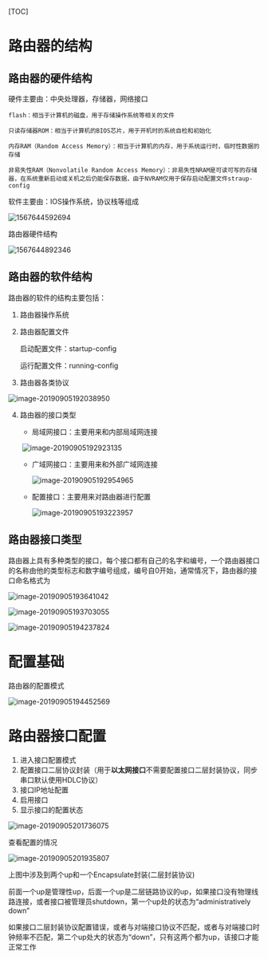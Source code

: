 [TOC]

# 路由器的结构

## 路由器的硬件结构

硬件主要由：中央处理器，存储器，网络接口

	flash：相当于计算机的磁盘，用于存储操作系统等相关的文件
	
	只读存储器ROM：相当于计算机的BIOS芯片，用于开机时的系统自检和初始化
	
	内存RAM（Random Access Memory）：相当于计算机的内存，用于系统运行时，临时性数据的存储
	
	非易失性RAM（Nonvolatile Random Access Memory）：非易失性NRAM是可读可写的存储器，在系统重新启动或关机之后仍能保存数据，由于NVRAM仅用于保存启动配置文件straup-config

软件主要由：IOS操作系统，协议栈等组成

![1567644592694](https://github.com/chenyansong1/note/blob/master/images/computeNetwork/1567644592694.png?raw=true)

路由器硬件结构

![1567644892346](https://github.com/chenyansong1/note/blob/master/images/computeNetwork/1567644892346.png?raw=true)

## 路由器的软件结构

路由器的软件的结构主要包括：

1. 路由器操作系统

2. 路由器配置文件

   启动配置文件：startup-config

   运行配置文件：running-config

3. 路由器各类协议

![image-20190905192038950](/Users/chenyansong/Documents/note/images/computeNetwork/image-20190905192038950.png)

4. 路由器的接口类型

   * 局域网接口：主要用来和内部局域网连接

   ​	![image-20190905192923135](/Users/chenyansong/Documents/note/images/computeNetwork/image-20190905192923135.png)

   * 广域网接口：主要用来和外部广域网连接

     ![image-20190905192954965](/Users/chenyansong/Documents/note/images/computeNetwork/image-20190905192954965.png)

   * 配置接口：主要用来对路由器进行配置

     ![image-20190905193223957](/Users/chenyansong/Documents/note/images/computeNetwork/image-20190905193223957.png)

## 路由器接口类型

路由器上具有多种类型的接口，每个接口都有自己的名字和编号，一个路由器接口的名称由他的类型标志和数字编号组成，编号自0开始，通常情况下，路由器的接口命名格式为

![image-20190905193641042](/Users/chenyansong/Documents/note/images/computeNetwork/image-20190905193641042.png)

![image-20190905193703055](/Users/chenyansong/Documents/note/images/computeNetwork/image-20190905193703055.png)

![image-20190905194237824](/Users/chenyansong/Documents/note/images/computeNetwork/image-20190905194237824.png)

# 配置基础

路由器的配置模式

![image-20190905194452569](/Users/chenyansong/Documents/note/images/computeNetwork/image-20190905194452569.png)

# 路由器接口配置

1. 进入接口配置模式
2. 配置接口二层协议封装（用于**以太网接口**不需要配置接口二层封装协议，同步串口默认使用HDLC协议）
3. 接口IP地址配置
4. 启用接口
5. 显示接口的配置状态

![image-20190905201736075](/Users/chenyansong/Documents/note/images/computeNetwork/image-20190905201736075.png)

查看配置的情况

![image-20190905201935807](/Users/chenyansong/Documents/note/images/computeNetwork/image-20190905201935807.png)

上图中涉及到两个up和一个Encapsulate封装(二层封装协议)

前面一个up是管理性up，后面一个up是二层链路协议的up，如果接口没有物理线路连接，或者接口被管理员shutdown，第一个up处的状态为“administratively down”

如果接口二层封装协议配置错误，或者与对端接口协议不匹配，或者与对端接口时钟频率不匹配，第二个up处大的状态为“down”，只有这两个都为up，该接口才能正常工作